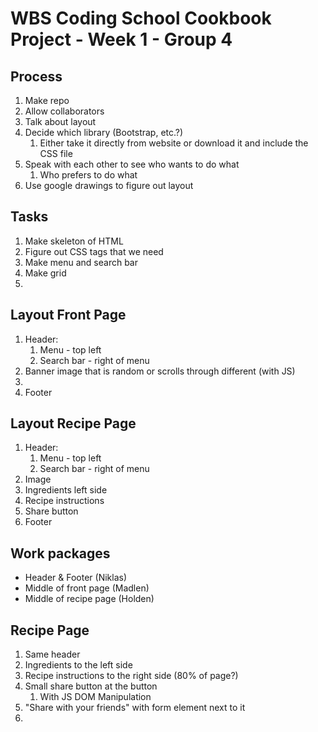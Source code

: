 # WBS Coding School Cookbook Project - Week 1 - Group 4

## Process

1. Make repo
2. Allow collaborators
3. Talk about layout
4. Decide which library (Bootstrap, etc.?)
   1. Either take it directly from website or download it and include the CSS file
5. Speak with each other to see who wants to do what
   1. Who prefers to do what
6. Use google drawings to figure out layout

## Tasks
1. Make skeleton of HTML
2. Figure out CSS tags that we need
3. Make menu and search bar
4. Make grid
5. 


## Layout Front Page
1. Header:
   1. Menu - top left
   2. Search bar - right of menu
2. Banner image that is random or scrolls through different (with JS)
3. 
4. Footer

## Layout Recipe Page
1. Header:
   1. Menu - top left
   2. Search bar - right of menu
2. Image
3. Ingredients left side
4. Recipe instructions
5. Share button
6. Footer

## Work packages
- Header & Footer (Niklas)
- Middle of front page (Madlen)
- Middle of recipe page (Holden)


## Recipe Page
1. Same header
2. Ingredients to the left side
3. Recipe instructions to the right side (80% of page?)
4. Small share button at the button
   1. With JS DOM Manipulation
5. "Share with your friends" with form element next to it
6. 